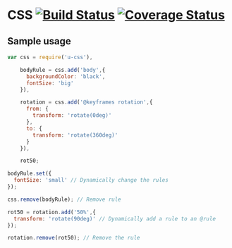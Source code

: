 # CSS [![Build Status][ci-img]][ci-url] [![Coverage Status][cover-img]][cover-url]

## Sample usage

```javascript
var css = require('u-css'),

    bodyRule = css.add('body',{
      backgroundColor: 'black',
      fontSize: 'big'
    }),

    rotation = css.add('@keyframes rotation',{
      from: {
        transform: 'rotate(0deg)'
      },
      to: {
        transform: 'rotate(360deg)'
      }
    }),

    rot50;

bodyRule.set({
  fontSize: 'small' // Dynamically change the rules
});

css.remove(bodyRule); // Remove rule

rot50 = rotation.add('50%',{
  transform: 'rotate(90deg)' // Dynamically add a rule to an @rule
});

rotation.remove(rot50); // Remove the rule
```

[ci-img]: https://circleci.com/gh/manvalls/u-css.svg?style=shield
[ci-url]: https://circleci.com/gh/manvalls/u-css
[cover-img]: https://coveralls.io/repos/manvalls/u-css/badge.svg?branch=master&service=github
[cover-url]: https://coveralls.io/github/manvalls/u-css?branch=master
